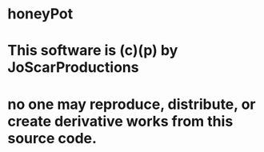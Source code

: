 # honeyPot

# This software is (c)(p) by JoScarProductions
# no one may reproduce, distribute, or create derivative works from this source code. 
